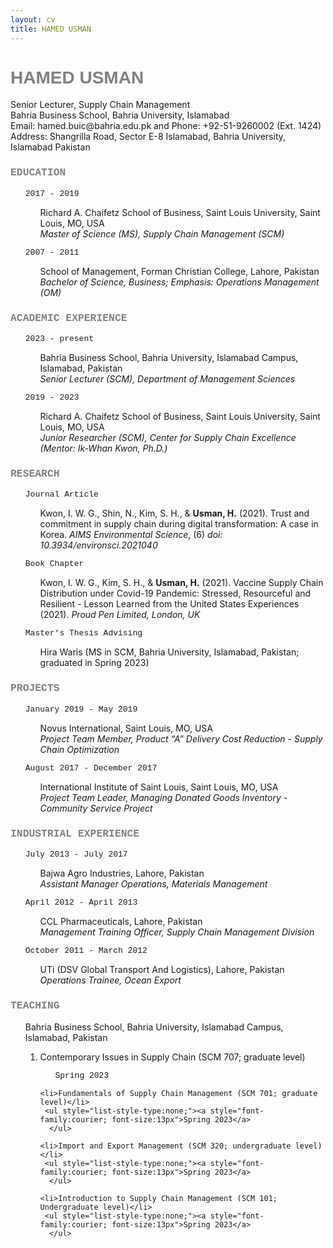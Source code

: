 ```yaml
---
layout: cv
title: HAMED USMAN
---
```

<h1 style="font-family:arial; color:#808080">HAMED USMAN</h1>
Senior Lecturer, Supply Chain Management<br/>
Bahria Business School, Bahria University, Islamabad<br/>
Email: hamed.buic@bahria.edu.pk and Phone: +92-51-9260002 (Ext. 1424)<br/>
Address: Shangrilla Road, Sector E-8 Islamabad, Bahria University, Islamabad Pakistan

<br/>

<h3 style="font-family:courier; color:#808080">EDUCATION</h3>

<ul style="list-style-type:none;">
 <a style="font-family:courier; font-size:13px">2017 - 2019</a>
  <ul style="list-style-type:none;">
   <li>Richard A. Chaifetz School of Business, Saint Louis University, Saint Louis, MO, USA</li>
   <li><i>Master of Science (MS), Supply Chain Management (SCM)</i></li></ul>
</ul>

<ul style="list-style-type:none;">
 <a style="font-family:courier; font-size:13px">2007 - 2011</a>
  <ul style="list-style-type:none;">
   <li>School of Management, Forman Christian College, Lahore, Pakistan</li>
   <li><i>Bachelor of Science, Business; Emphasis: Operations Management (OM)</i></li></ul>
</ul>

<h3 style="font-family:courier; color:#808080">ACADEMIC EXPERIENCE</h3>

<ul style="list-style-type:none;">
 <a style="font-family:courier; font-size:13px">2023 - present</a>
  <ul style="list-style-type:none;">
   <li>Bahria Business School, Bahria University, Islamabad Campus, Islamabad, Pakistan</li>
   <li><i>Senior Lecturer (SCM), Department of Management Sciences</i></li></ul>
</ul>

<ul style="list-style-type:none;">
 <a style="font-family:courier; font-size:13px">2019 - 2023</a>
  <ul style="list-style-type:none;">
   <li>Richard A. Chaifetz School of Business, Saint Louis University, Saint Louis, MO, USA</li>
   <li><i>Junior Researcher (SCM), Center for Supply Chain Excellence (Mentor: Ik-Whan Kwon, Ph.D.)</i></li></ul>
</ul>

<h3 style="font-family:courier; color:#808080">RESEARCH</h3>
  
  <ul style="list-style-type:none;"><a style="font-family:courier; font-size:13px">Journal Article</a>
   <ul style="list-style-type:none;"><li>Kwon, I. W. G., Shin, N., Kim, S. H., & <b>Usman, H.</b> (2021). Trust and commitment in supply chain during digital transformation: A case in Korea. <i>AIMS Environmental Science</i>, (6) <i>doi: 10.3934/environsci.2021040</i></li></ul>
  </ul>

 <ul style="list-style-type:none;"><a style="font-family:courier; font-size:13px">Book Chapter</a>
  <ul style="list-style-type:none;"><li>Kwon, I. W. G., Kim, S. H., & <b>Usman, H.</b> (2021). Vaccine Supply Chain Distribution under Covid-19 Pandemic: Stressed, Resourceful and Resilient - Lesson Learned from the United States Experiences (2021). <i>Proud Pen Limited, London, UK</i></li>
  </ul>
 </ul>

  <ul style="list-style-type:none;"><a style="font-family:courier; font-size:13px">Master's Thesis Advising</a>
    <ul style="list-style-type:none;"><li>Hira Waris (MS in SCM, Bahria University, Islamabad, Pakistan; graduated in Spring 2023)</li>   </ul>
 </ul>

<h3 style="font-family:courier; color:#808080">PROJECTS</h3>

 <ul style="list-style-type:none;">
  <a style="font-family:courier; font-size:13px">January 2019 - May 2019</a>
   <ul style="list-style-type:none;">
    <li>Novus International, Saint Louis, MO, USA</li>
    <li><i>Project Team Member, Product “A” Delivery Cost Reduction - Supply Chain Optimization</i></li></ul> 
 </ul>

 <ul style="list-style-type:none;">
  <a style="font-family:courier; font-size:13px">August 2017 - December 2017</a>
   <ul style="list-style-type:none;">
    <li>International Institute of Saint Louis, Saint Louis, MO, USA</li>
    <li><i>Project Team Leader, Managing Donated Goods Inventory - Community Service Project</i></li></ul>
 </ul>

<h3 style="font-family:courier; color:#808080">INDUSTRIAL EXPERIENCE</h3>

 <ul style="list-style-type:none;">
  <a style="font-family:courier; font-size:13px">July 2013 - July 2017</a>
   <ul style="list-style-type:none;">
    <li>Bajwa Agro Industries, Lahore, Pakistan</li>
     <li><i>Assistant Manager Operations, Materials Management</i></li></ul>
 </ul>

  <ul style="list-style-type:none;">
  <a style="font-family:courier; font-size:13px">April 2012 - April 2013</a>
   <ul style="list-style-type:none;">
    <li>CCL Pharmaceuticals, Lahore, Pakistan</li>
     <li><i>Management Training Officer, Supply Chain Management Division</i></li></ul>
 </ul>

 <ul style="list-style-type:none;">
  <a style="font-family:courier; font-size:13px">October 2011 - March 2012</a>
   <ul style="list-style-type:none;">
    <li>UTi (DSV Global Transport And Logistics), Lahore, Pakistan</li>
     <li><i>Operations Trainee, Ocean Export</i></li></ul>
 </ul>

<h3 style="font-family:courier; color:#808080">TEACHING</h3>
 <ul style="list-style-type:none;">Bahria Business School, Bahria University, Islamabad Campus, Islamabad, Pakistan
  
   <ol>
    <li>Contemporary Issues in Supply Chain (SCM 707; graduate level)</li>
     <ul style="list-style-type:none;"><a style="font-family:courier; font-size:13px">Spring 2023</a>
      </ul>
   
    <li>Fundamentals of Supply Chain Management (SCM 701; graduate level)</li>
     <ul style="list-style-type:none;"><a style="font-family:courier; font-size:13px">Spring 2023</a>
      </ul>
   
    <li>Import and Export Management (SCM 320; undergraduate level)</li>
     <ul style="list-style-type:none;"><a style="font-family:courier; font-size:13px">Spring 2023</a>
      </ul>
   
    <li>Introduction to Supply Chain Management (SCM 101; Undergraduate level)</li>
     <ul style="list-style-type:none;"><a style="font-family:courier; font-size:13px">Spring 2023</a>
      </ul>

  </ol>
 </ul>
